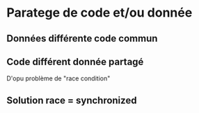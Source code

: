 # Paratege de code et/ou donnée

## Données différente code commun

## Code différent donnée partagé

D'opu problème de "race condition"

## Solution race = synchronized
